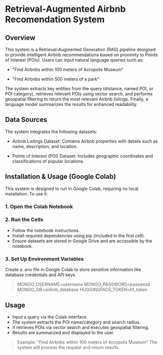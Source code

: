 # Retrieval-Augmented Airbnb Recomendation System
## Overview
This system is a Retrieval-Augmented Generation (RAG) pipeline designed to provide intelligent Airbnb recommendations based on proximity to Points of Interest (POIs). Users can input natural language queries such as:

- "Find Airbnbs within 100 meters of Acropolis Museum"

- "Find Airbnbs within 500 meters of a park"

The system extracts key entities from the query (distance, named POI, or POI category), retrieves relevant POIs using vector search, and performs geospatial filtering to return the most relevant Airbnb listings. Finally, a language model summarizes the results for enhanced readability.

## Data Sources

The system integrates the following datasets:

- Airbnb Listings Dataset: Contains Airbnb properties with details such as name, description, and location.

- Points of Interest (POI) Dataset: Includes geographic coordinates and classifications of popular locations.

## Installation & Usage (Google Colab)
This system is designed to run in Google Colab, requiring no local installation. To use it:

### 1. Open the Colab Notebook

### 2. Run the Cells
- Follow the notebook instructions.
- Install required dependencies using pip (included in the first cell).
- Ensure datasets are stored in Google Drive and are accessible by the notebook.
### 3. Set Up Environment Variables
Create a .env file in Google Colab to store sensitive information like database credentials and API keys.
> MONGO_USERNAME=username
> MONGO_PASSWORD=password
> MONGO_DB=airbnb_database
> HUGGINGFACE_TOKEN=hf_token

## Usage
- Input a query via the Colab interface.
- The system extracts the POI name/category and search radius.
- It retrieves POIs via vector search and executes geospatial filtering.
- Results are summarized and displayed to the user.

> Example: "Find Airbnbs within 100 meters of Acropolis Museum"
> The system will process the request and return results.

